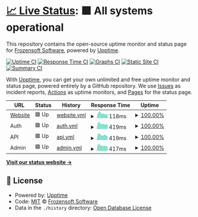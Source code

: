 # [📈 Live Status](https://demo.upptime.js.org): <!--live status--> **🟩 All systems operational**

This repository contains the open-source uptime monitor and status page for [Frozensoft Software](https://frozensoftsoftware.com), powered by [Upptime](https://github.com/upptime/upptime).

[![Uptime CI](https://github.com/Frozensoft-Software/upptime/workflows/Uptime%20CI/badge.svg)](https://github.com/Frozensoft-Software/upptime/actions?query=workflow%3A%22Uptime+CI%22)
[![Response Time CI](https://github.com/Frozensoft-Software/upptime/workflows/Response%20Time%20CI/badge.svg)](https://github.com/Frozensoft-Software/upptime/actions?query=workflow%3A%22Response+Time+CI%22)
[![Graphs CI](https://github.com/Frozensoft-Software/upptime/workflows/Graphs%20CI/badge.svg)](https://github.com/Frozensoft-Software/upptime/actions?query=workflow%3A%22Graphs+CI%22)
[![Static Site CI](https://github.com/Frozensoft-Software/upptime/workflows/Static%20Site%20CI/badge.svg)](https://github.com/Frozensoft-Software/upptime/actions?query=workflow%3A%22Static+Site+CI%22)
[![Summary CI](https://github.com/Frozensoft-Software/upptime/workflows/Summary%20CI/badge.svg)](https://github.com/Frozensoft-Software/upptime/actions?query=workflow%3A%22Summary+CI%22)

With [Upptime](https://upptime.js.org), you can get your own unlimited and free uptime monitor and status page, powered entirely by a GitHub repository. We use [Issues](https://github.com/Frozensoft-Software/upptime/issues) as incident reports, [Actions](https://github.com/Frozensoft-Software/upptime/actions) as uptime monitors, and [Pages](https://demo.upptime.js.org) for the status page.

<!--start: status pages-->
<!-- This summary is generated by Upptime (https://github.com/upptime/upptime) -->
<!-- Do not edit this manually, your changes will be overwritten -->
<!-- prettier-ignore -->
| URL | Status | History | Response Time | Uptime |
| --- | ------ | ------- | ------------- | ------ |
| <img alt="" src="https://icons.duckduckgo.com/ip3/frozensoft-software-website.pages.dev.ico" height="13"> [Website](https://frozensoft-software-website.pages.dev) | 🟩 Up | [website.yml](https://github.com/Frozensoft-Software/upptime/commits/HEAD/history/website.yml) | <details><summary><img alt="Response time graph" src="./graphs/website/response-time-week.png" height="20"> 118ms</summary><br><a href="https://status.frozensoftsoftware.com/history/website"><img alt="Response time 119" src="https://img.shields.io/endpoint?url=https%3A%2F%2Fraw.githubusercontent.com%2FFrozensoft-Software%2Fupptime%2FHEAD%2Fapi%2Fwebsite%2Fresponse-time.json"></a><br><a href="https://status.frozensoftsoftware.com/history/website"><img alt="24-hour response time 163" src="https://img.shields.io/endpoint?url=https%3A%2F%2Fraw.githubusercontent.com%2FFrozensoft-Software%2Fupptime%2FHEAD%2Fapi%2Fwebsite%2Fresponse-time-day.json"></a><br><a href="https://status.frozensoftsoftware.com/history/website"><img alt="7-day response time 118" src="https://img.shields.io/endpoint?url=https%3A%2F%2Fraw.githubusercontent.com%2FFrozensoft-Software%2Fupptime%2FHEAD%2Fapi%2Fwebsite%2Fresponse-time-week.json"></a><br><a href="https://status.frozensoftsoftware.com/history/website"><img alt="30-day response time 116" src="https://img.shields.io/endpoint?url=https%3A%2F%2Fraw.githubusercontent.com%2FFrozensoft-Software%2Fupptime%2FHEAD%2Fapi%2Fwebsite%2Fresponse-time-month.json"></a><br><a href="https://status.frozensoftsoftware.com/history/website"><img alt="1-year response time 119" src="https://img.shields.io/endpoint?url=https%3A%2F%2Fraw.githubusercontent.com%2FFrozensoft-Software%2Fupptime%2FHEAD%2Fapi%2Fwebsite%2Fresponse-time-year.json"></a></details> | <details><summary><a href="https://status.frozensoftsoftware.com/history/website">100.00%</a></summary><a href="https://status.frozensoftsoftware.com/history/website"><img alt="All-time uptime 99.45%" src="https://img.shields.io/endpoint?url=https%3A%2F%2Fraw.githubusercontent.com%2FFrozensoft-Software%2Fupptime%2FHEAD%2Fapi%2Fwebsite%2Fuptime.json"></a><br><a href="https://status.frozensoftsoftware.com/history/website"><img alt="24-hour uptime 100.00%" src="https://img.shields.io/endpoint?url=https%3A%2F%2Fraw.githubusercontent.com%2FFrozensoft-Software%2Fupptime%2FHEAD%2Fapi%2Fwebsite%2Fuptime-day.json"></a><br><a href="https://status.frozensoftsoftware.com/history/website"><img alt="7-day uptime 100.00%" src="https://img.shields.io/endpoint?url=https%3A%2F%2Fraw.githubusercontent.com%2FFrozensoft-Software%2Fupptime%2FHEAD%2Fapi%2Fwebsite%2Fuptime-week.json"></a><br><a href="https://status.frozensoftsoftware.com/history/website"><img alt="30-day uptime 100.00%" src="https://img.shields.io/endpoint?url=https%3A%2F%2Fraw.githubusercontent.com%2FFrozensoft-Software%2Fupptime%2FHEAD%2Fapi%2Fwebsite%2Fuptime-month.json"></a><br><a href="https://status.frozensoftsoftware.com/history/website"><img alt="1-year uptime 99.45%" src="https://img.shields.io/endpoint?url=https%3A%2F%2Fraw.githubusercontent.com%2FFrozensoft-Software%2Fupptime%2FHEAD%2Fapi%2Fwebsite%2Fuptime-year.json"></a></details>
| <img alt="" src="https://icons.duckduckgo.com/ip3/null.ico" height="13"> Auth | 🟩 Up | [auth.yml](https://github.com/Frozensoft-Software/upptime/commits/HEAD/history/auth.yml) | <details><summary><img alt="Response time graph" src="./graphs/auth/response-time-week.png" height="20"> 419ms</summary><br><a href="https://status.frozensoftsoftware.com/history/auth"><img alt="Response time 504" src="https://img.shields.io/endpoint?url=https%3A%2F%2Fraw.githubusercontent.com%2FFrozensoft-Software%2Fupptime%2FHEAD%2Fapi%2Fauth%2Fresponse-time.json"></a><br><a href="https://status.frozensoftsoftware.com/history/auth"><img alt="24-hour response time 591" src="https://img.shields.io/endpoint?url=https%3A%2F%2Fraw.githubusercontent.com%2FFrozensoft-Software%2Fupptime%2FHEAD%2Fapi%2Fauth%2Fresponse-time-day.json"></a><br><a href="https://status.frozensoftsoftware.com/history/auth"><img alt="7-day response time 419" src="https://img.shields.io/endpoint?url=https%3A%2F%2Fraw.githubusercontent.com%2FFrozensoft-Software%2Fupptime%2FHEAD%2Fapi%2Fauth%2Fresponse-time-week.json"></a><br><a href="https://status.frozensoftsoftware.com/history/auth"><img alt="30-day response time 464" src="https://img.shields.io/endpoint?url=https%3A%2F%2Fraw.githubusercontent.com%2FFrozensoft-Software%2Fupptime%2FHEAD%2Fapi%2Fauth%2Fresponse-time-month.json"></a><br><a href="https://status.frozensoftsoftware.com/history/auth"><img alt="1-year response time 504" src="https://img.shields.io/endpoint?url=https%3A%2F%2Fraw.githubusercontent.com%2FFrozensoft-Software%2Fupptime%2FHEAD%2Fapi%2Fauth%2Fresponse-time-year.json"></a></details> | <details><summary><a href="https://status.frozensoftsoftware.com/history/auth">100.00%</a></summary><a href="https://status.frozensoftsoftware.com/history/auth"><img alt="All-time uptime 99.71%" src="https://img.shields.io/endpoint?url=https%3A%2F%2Fraw.githubusercontent.com%2FFrozensoft-Software%2Fupptime%2FHEAD%2Fapi%2Fauth%2Fuptime.json"></a><br><a href="https://status.frozensoftsoftware.com/history/auth"><img alt="24-hour uptime 100.00%" src="https://img.shields.io/endpoint?url=https%3A%2F%2Fraw.githubusercontent.com%2FFrozensoft-Software%2Fupptime%2FHEAD%2Fapi%2Fauth%2Fuptime-day.json"></a><br><a href="https://status.frozensoftsoftware.com/history/auth"><img alt="7-day uptime 100.00%" src="https://img.shields.io/endpoint?url=https%3A%2F%2Fraw.githubusercontent.com%2FFrozensoft-Software%2Fupptime%2FHEAD%2Fapi%2Fauth%2Fuptime-week.json"></a><br><a href="https://status.frozensoftsoftware.com/history/auth"><img alt="30-day uptime 100.00%" src="https://img.shields.io/endpoint?url=https%3A%2F%2Fraw.githubusercontent.com%2FFrozensoft-Software%2Fupptime%2FHEAD%2Fapi%2Fauth%2Fuptime-month.json"></a><br><a href="https://status.frozensoftsoftware.com/history/auth"><img alt="1-year uptime 99.71%" src="https://img.shields.io/endpoint?url=https%3A%2F%2Fraw.githubusercontent.com%2FFrozensoft-Software%2Fupptime%2FHEAD%2Fapi%2Fauth%2Fuptime-year.json"></a></details>
| <img alt="" src="https://icons.duckduckgo.com/ip3/null.ico" height="13"> API | 🟩 Up | [api.yml](https://github.com/Frozensoft-Software/upptime/commits/HEAD/history/api.yml) | <details><summary><img alt="Response time graph" src="./graphs/api/response-time-week.png" height="20"> 419ms</summary><br><a href="https://status.frozensoftsoftware.com/history/api"><img alt="Response time 451" src="https://img.shields.io/endpoint?url=https%3A%2F%2Fraw.githubusercontent.com%2FFrozensoft-Software%2Fupptime%2FHEAD%2Fapi%2Fapi%2Fresponse-time.json"></a><br><a href="https://status.frozensoftsoftware.com/history/api"><img alt="24-hour response time 591" src="https://img.shields.io/endpoint?url=https%3A%2F%2Fraw.githubusercontent.com%2FFrozensoft-Software%2Fupptime%2FHEAD%2Fapi%2Fapi%2Fresponse-time-day.json"></a><br><a href="https://status.frozensoftsoftware.com/history/api"><img alt="7-day response time 419" src="https://img.shields.io/endpoint?url=https%3A%2F%2Fraw.githubusercontent.com%2FFrozensoft-Software%2Fupptime%2FHEAD%2Fapi%2Fapi%2Fresponse-time-week.json"></a><br><a href="https://status.frozensoftsoftware.com/history/api"><img alt="30-day response time 453" src="https://img.shields.io/endpoint?url=https%3A%2F%2Fraw.githubusercontent.com%2FFrozensoft-Software%2Fupptime%2FHEAD%2Fapi%2Fapi%2Fresponse-time-month.json"></a><br><a href="https://status.frozensoftsoftware.com/history/api"><img alt="1-year response time 451" src="https://img.shields.io/endpoint?url=https%3A%2F%2Fraw.githubusercontent.com%2FFrozensoft-Software%2Fupptime%2FHEAD%2Fapi%2Fapi%2Fresponse-time-year.json"></a></details> | <details><summary><a href="https://status.frozensoftsoftware.com/history/api">100.00%</a></summary><a href="https://status.frozensoftsoftware.com/history/api"><img alt="All-time uptime 99.93%" src="https://img.shields.io/endpoint?url=https%3A%2F%2Fraw.githubusercontent.com%2FFrozensoft-Software%2Fupptime%2FHEAD%2Fapi%2Fapi%2Fuptime.json"></a><br><a href="https://status.frozensoftsoftware.com/history/api"><img alt="24-hour uptime 100.00%" src="https://img.shields.io/endpoint?url=https%3A%2F%2Fraw.githubusercontent.com%2FFrozensoft-Software%2Fupptime%2FHEAD%2Fapi%2Fapi%2Fuptime-day.json"></a><br><a href="https://status.frozensoftsoftware.com/history/api"><img alt="7-day uptime 100.00%" src="https://img.shields.io/endpoint?url=https%3A%2F%2Fraw.githubusercontent.com%2FFrozensoft-Software%2Fupptime%2FHEAD%2Fapi%2Fapi%2Fuptime-week.json"></a><br><a href="https://status.frozensoftsoftware.com/history/api"><img alt="30-day uptime 100.00%" src="https://img.shields.io/endpoint?url=https%3A%2F%2Fraw.githubusercontent.com%2FFrozensoft-Software%2Fupptime%2FHEAD%2Fapi%2Fapi%2Fuptime-month.json"></a><br><a href="https://status.frozensoftsoftware.com/history/api"><img alt="1-year uptime 99.93%" src="https://img.shields.io/endpoint?url=https%3A%2F%2Fraw.githubusercontent.com%2FFrozensoft-Software%2Fupptime%2FHEAD%2Fapi%2Fapi%2Fuptime-year.json"></a></details>
| <img alt="" src="https://icons.duckduckgo.com/ip3/null.ico" height="13"> Admin | 🟩 Up | [admin.yml](https://github.com/Frozensoft-Software/upptime/commits/HEAD/history/admin.yml) | <details><summary><img alt="Response time graph" src="./graphs/admin/response-time-week.png" height="20"> 417ms</summary><br><a href="https://status.frozensoftsoftware.com/history/admin"><img alt="Response time 446" src="https://img.shields.io/endpoint?url=https%3A%2F%2Fraw.githubusercontent.com%2FFrozensoft-Software%2Fupptime%2FHEAD%2Fapi%2Fadmin%2Fresponse-time.json"></a><br><a href="https://status.frozensoftsoftware.com/history/admin"><img alt="24-hour response time 542" src="https://img.shields.io/endpoint?url=https%3A%2F%2Fraw.githubusercontent.com%2FFrozensoft-Software%2Fupptime%2FHEAD%2Fapi%2Fadmin%2Fresponse-time-day.json"></a><br><a href="https://status.frozensoftsoftware.com/history/admin"><img alt="7-day response time 417" src="https://img.shields.io/endpoint?url=https%3A%2F%2Fraw.githubusercontent.com%2FFrozensoft-Software%2Fupptime%2FHEAD%2Fapi%2Fadmin%2Fresponse-time-week.json"></a><br><a href="https://status.frozensoftsoftware.com/history/admin"><img alt="30-day response time 450" src="https://img.shields.io/endpoint?url=https%3A%2F%2Fraw.githubusercontent.com%2FFrozensoft-Software%2Fupptime%2FHEAD%2Fapi%2Fadmin%2Fresponse-time-month.json"></a><br><a href="https://status.frozensoftsoftware.com/history/admin"><img alt="1-year response time 446" src="https://img.shields.io/endpoint?url=https%3A%2F%2Fraw.githubusercontent.com%2FFrozensoft-Software%2Fupptime%2FHEAD%2Fapi%2Fadmin%2Fresponse-time-year.json"></a></details> | <details><summary><a href="https://status.frozensoftsoftware.com/history/admin">100.00%</a></summary><a href="https://status.frozensoftsoftware.com/history/admin"><img alt="All-time uptime 99.95%" src="https://img.shields.io/endpoint?url=https%3A%2F%2Fraw.githubusercontent.com%2FFrozensoft-Software%2Fupptime%2FHEAD%2Fapi%2Fadmin%2Fuptime.json"></a><br><a href="https://status.frozensoftsoftware.com/history/admin"><img alt="24-hour uptime 100.00%" src="https://img.shields.io/endpoint?url=https%3A%2F%2Fraw.githubusercontent.com%2FFrozensoft-Software%2Fupptime%2FHEAD%2Fapi%2Fadmin%2Fuptime-day.json"></a><br><a href="https://status.frozensoftsoftware.com/history/admin"><img alt="7-day uptime 100.00%" src="https://img.shields.io/endpoint?url=https%3A%2F%2Fraw.githubusercontent.com%2FFrozensoft-Software%2Fupptime%2FHEAD%2Fapi%2Fadmin%2Fuptime-week.json"></a><br><a href="https://status.frozensoftsoftware.com/history/admin"><img alt="30-day uptime 100.00%" src="https://img.shields.io/endpoint?url=https%3A%2F%2Fraw.githubusercontent.com%2FFrozensoft-Software%2Fupptime%2FHEAD%2Fapi%2Fadmin%2Fuptime-month.json"></a><br><a href="https://status.frozensoftsoftware.com/history/admin"><img alt="1-year uptime 99.95%" src="https://img.shields.io/endpoint?url=https%3A%2F%2Fraw.githubusercontent.com%2FFrozensoft-Software%2Fupptime%2FHEAD%2Fapi%2Fadmin%2Fuptime-year.json"></a></details>

<!--end: status pages-->

[**Visit our status website →**](https://demo.upptime.js.org)

## 📄 License

- Powered by: [Upptime](https://github.com/upptime/upptime)
- Code: [MIT](./LICENSE) © [Frozensoft Software](https://frozensoftsoftware.com)
- Data in the `./history` directory: [Open Database License](https://opendatacommons.org/licenses/odbl/1-0/)
